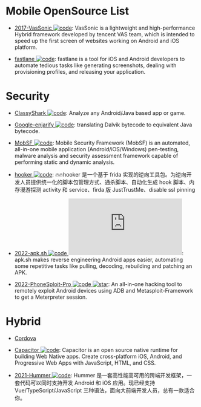 # Mobile OpenSource List

- [2017-VasSonic ![code](https://martrix-usa.oss-accelerate.aliyuncs.com/logo/code.svg)](https://github.com/Tencent/VasSonic): VasSonic is a lightweight and high-performance Hybrid framework developed by tencent VAS team, which is intended to speed up the first screen of websites working on Android and iOS platform.

- [fastlane ![code](https://martrix-usa.oss-accelerate.aliyuncs.com/logo/code.svg)](https://github.com/fastlane/fastlane): fastlane is a tool for iOS and Android developers to automate tedious tasks like generating screenshots, dealing with provisioning profiles, and releasing your application.

# Security

- [ClassyShark ![code](https://martrix-usa.oss-accelerate.aliyuncs.com/logo/code.svg)](https://github.com/google/android-classyshark): Analyze any Android/Java based app or game.

- [Google-enjarify ![code](https://martrix-usa.oss-accelerate.aliyuncs.com/logo/code.svg)](https://github.com/google/enjarify): translating Dalvik bytecode to equivalent Java bytecode.

- [MobSF ![code](https://martrix-usa.oss-accelerate.aliyuncs.com/logo/code.svg)](https://github.com/MobSF/Mobile-Security-Framework-MobSF): Mobile Security Framework (MobSF) is an automated, all-in-one mobile application (Android/iOS/Windows) pen-testing, malware analysis and security assessment framework capable of performing static and dynamic analysis.

- [hooker ![code](https://martrix-usa.oss-accelerate.aliyuncs.com/logo/code.svg)](https://github.com/CreditTone/hooker): 🔥🔥hooker 是一个基于 frida 实现的逆向工具包。为逆向开发人员提供统一化的脚本包管理方式、通杀脚本、自动化生成 hook 脚本、内存漫游探测 activity 和 service、firda 版 JustTrustMe、disable ssl pinning

- [2022-apk.sh ![code](https://martrix-usa.oss-accelerate.aliyuncs.com/logo/code.svg) ![star](https://img.shields.io/github/stars/ax/apk.sh)](https://github.com/ax/apk.sh): apk.sh makes reverse engineering Android apps easier, automating some repetitive tasks like pulling, decoding, rebuilding and patching an APK.

- [2022-PhoneSploit-Pro ![code](https://martrix-usa.oss-accelerate.aliyuncs.com/logo/code.svg) ![star](https://img.shields.io/github/stars/AzeemIdrisi/PhoneSploit-Pro)](https://github.com/AzeemIdrisi/PhoneSploit-Pro): An all-in-one hacking tool to remotely exploit Android devices using ADB and Metasploit-Framework to get a Meterpreter session.

# Hybrid

- [Cordova]()

- [Capacitor ![code](https://martrix-usa.oss-accelerate.aliyuncs.com/logo/code.svg)](https://capacitorjs.com/): Capacitor is an open source native runtime for building Web Native apps. Create cross-platform iOS, Android, and Progressive Web Apps with JavaScript, HTML, and CSS.

- [2021-Hummer ![code](https://martrix-usa.oss-accelerate.aliyuncs.com/logo/code.svg)](https://github.com/didi/Hummer): Hummer 是一套高性能高可用的跨端开发框架，一套代码可以同时支持开发 Android 和 iOS 应用。现已经支持 Vue/TypeScript/JavaScript 三种语法，面向大前端开发人员，总有一款适合你。
